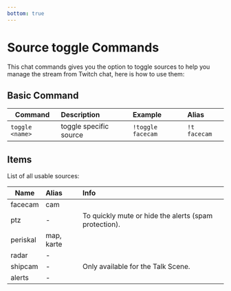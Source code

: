 ```yaml
---
bottom: true
---
```


# Source toggle Commands

This chat commands gives you the option to toggle sources to help you manage the stream from Twitch chat, here is how to use them:

## Basic Command

| **Command**     | **Description**        | **Example**       | **Alias**    |
|-----------------|:-----------------------|:------------------|:-------------|
| `toggle <name>` | toggle specific source | `!toggle facecam` | `!t facecam` |

## Items

List of all usable sources:

| **Name** | **Alias**  | **Info**                                              |
|----------|:-----------|:------------------------------------------------------|
| facecam  | cam        |                                                       |
| ptz      | -          | To quickly mute or hide the alerts (spam protection). |
| periskal | map, karte |                                                       |
| radar    | -          |                                                       |
| shipcam  | -          | Only available for the Talk Scene.                    |
| alerts   | -          |                                                       |